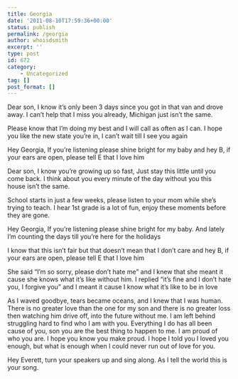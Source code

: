 ```yaml
---
title: Georgia
date: '2011-08-10T17:59:36+00:00'
status: publish
permalink: /georgia
author: whoisdsmith
excerpt: ''
type: post
id: 672
category:
    - Uncategorized
tag: []
post_format: []
---
```

Dear son, I know it’s only been 3 days since you got in that van and drove away. I can’t help that I miss you already, Michigan just isn’t the same.

Please know that I’m doing my best and I will call as often as I can. I hope you like the new state you’re in, I can’t wait till I see you again

Hey Georgia, If you’re listening please shine bright for my baby and hey B, if your ears are open, please tell E that I love him

Dear son, I know you’re growing up so fast, Just stay this little until you come back. I think about you every minute of the day without you this house isn’t the same.

School starts in just a few weeks, please listen to your mom while she’s trying to teach. I hear 1st grade is a lot of fun, enjoy these moments before they are gone.

Hey Georgia, If you’re listening please shine bright for my baby. And lately I’m counting the days till you’re here for the holidays

I know that this isn’t fair but that doesn’t mean that I don’t care and hey B, if your ears are open, please tell E that I love him

She said “I’m so sorry, please don’t hate me” and I knew that she meant it cause she knows what it’s like without him. I replied “it’s fine and I don’t hate you, I forgive you” and I meant it cause I know what it’s like to be in love

As I waved goodbye, tears became oceans, and I knew that I was human. There is no greater love than the one for my son and there is no greater loss then watching him drive off, into the future without me. I am left behind  
struggling hard to find who I am with you. Everything I do has all been cause of you, son you are the best thing to happen to me. I am proud of who you are. I hope you know you make proud. I hope I told you I loved you enough, but what is enough when I could never run out of love for you.

Hey Everett, turn your speakers up and sing along. As I tell the world this is your song.